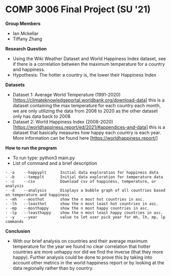 # COMP 3006 Final Project (SU '21)
**Group Members**
- Ian Mckellar
- Tiffany Zhang

**Research Question**
- Using the Wiki Weather Dataset and World Happiness Index dataset, see if there is a correlation between the maximum temperature for a country and happiness.
- Hypothesis: The hotter a country is, the lower their Happiness Index

**Datasets**
- Dataset 1: Average World Temperature (1991-2020) [https://climateknowledgeportal.worldbank.org/download-data] this is a dataset containing the max temperature for each country each month, we are only utilizing the data from 2008 to 2020 as the other dataset only has data back to 2008
- Dataset 2: World Happiness Index (2008-2020) [https://worldhappiness.report/ed/2021/#appendices-and-data] this is a dataset that basically measures how happy each country is each year.  More information can be found here [https://worldhappiness.report/]

**How to run the program**
- To run type: python3 main.py
- List of command and a brief description
```
- -a    --happyplt      Initial data exploration for happiness data
- -b    --tempplt       Initial data exploration for temperature data
- -c    --csv           Download csv of happiness, temperature, or analysis
- -d    --analysis      Displays a bubble graph of all countries based on temperature and happiness
- -mh   --mosthot       show the n most hot countries in asc.
- -lh   --leasthot      show the n most least hot countries in asc.
- -mp   --mosthappy     show the n most happy countries in asc.
- -lp   --leasthappy    show the n most least happy countries in asc.
- -y    --year          value to let user pick year for mh, lh, mp, lp commands
```

**Conclusion**
- With our brief analysis on countries and their average maximum temperature for the year we found no clear correlation that hotter countries are more unhappy nor did we find the inverse (that they more happy).  Further analysis could be done to prove this by taking into account other metrics in the world happiness report or by looking at the data regionally rather than by country.
